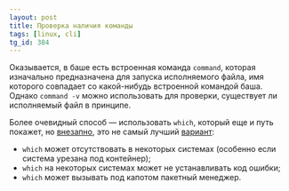 ```yaml
---
layout: post
title: Проверка наличия команды
tags: [linux, cli]
tg_id: 384
---
```

Оказывается, в баше есть встроенная команда `command`, которая изначально предназначена для запуска исполняемого файла, имя которого совпадает со какой-нибудь встроенной командой баша. Однако `command -v` можно использовать для проверки, существует ли исполняемый файл в принципе.

Более очевидный способ — использовать `which`, который еще и путь покажет, но [внезапно](https://stackoverflow.com/a/677212/1003491), это не самый лучший [вариант](https://stackoverflow.com/questions/37056192/which-vs-command-v-in-bash):
- `which` может отсутствовать в некоторых системах (особенно если система урезана под контейнер);
- `which` на некоторых системах может не устанавливать код ошибки;
- `which` может вызывать под капотом пакетный менеджер.

